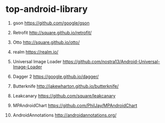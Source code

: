 # top-android-library

1. gson
https://github.com/google/gson

2. Retrofit
http://square.github.io/retrofit/

3. Otto
http://square.github.io/otto/

4. realm
https://realm.io/

5. Universal Image Loader
https://github.com/nostra13/Android-Universal-Image-Loader

6. Dagger 2
https://google.github.io/dagger/

7. Butterknife
http://jakewharton.github.io/butterknife/

8. Leakcanary
https://github.com/square/leakcanary

9. MPAndroidChart
https://github.com/PhilJay/MPAndroidChart

10. AndroidAnnotations
http://androidannotations.org/
